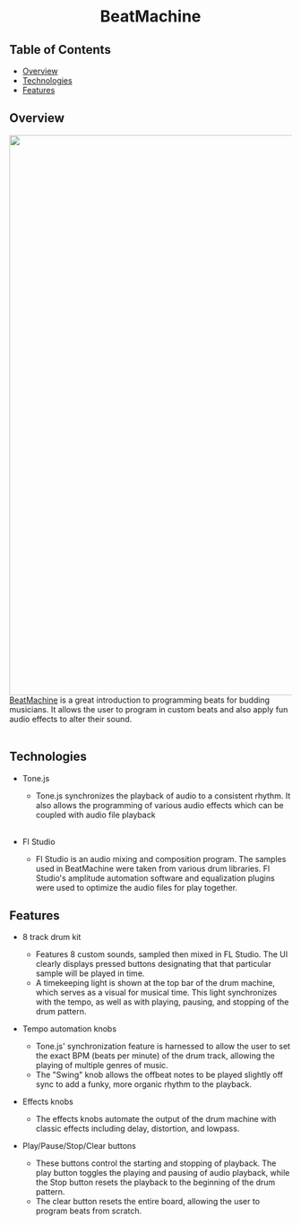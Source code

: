 <h1 align="center">BeatMachine</h1>

## Table of Contents

- [Overview](#Overview)
- [Technologies](#Technologies)
- [Features](#Features)
  
## Overview
<img src="dist/public/images/main.gif?raw=true" width="1000">
<a href='https://julian-tipler.github.io/BeatMachine/'>BeatMachine</a> is a great introduction to programming beats for budding musicians. It allows the user to program in custom beats and also apply fun audio effects to alter their sound.
<br></br>

## Technologies

* Tone.js
    * Tone.js synchronizes the playback of audio to a consistent rhythm. It also allows the programming of various audio effects which can be coupled with     audio file playback
<br></br>

* Fl Studio
   * Fl Studio is an audio mixing and composition program. The samples used in BeatMachine were taken from various drum libraries. Fl Studio's amplitude automation software and equalization plugins were used to optimize the audio files for play together.

## Features

* 8 track drum kit
    * Features 8 custom sounds, sampled then mixed in FL Studio. The UI clearly displays pressed buttons designating that that particular sample will be played in time.
    * A timekeeping light is shown at the top bar of the drum machine, which serves as a visual for musical time. This light synchronizes with the tempo, as well as with playing, pausing, and stopping of the drum pattern.

* Tempo automation knobs
    * Tone.js' synchronization feature is harnessed to allow the user to set the exact BPM (beats per minute) of the drum track, allowing the playing of multiple         genres of music.
    * The "Swing" knob allows the offbeat notes to be played slightly off sync to add a funky, more organic rhythm to the playback.

* Effects knobs
    * The effects knobs automate the output of the drum machine with classic effects including delay, distortion, and lowpass.

* Play/Pause/Stop/Clear buttons
    * These buttons control the starting and stopping of playback. The play button toggles the playing and pausing of audio playback, while the Stop button resets the playback to the beginning of the drum pattern.
    * The clear button resets the entire board, allowing the user to program beats from scratch. 

